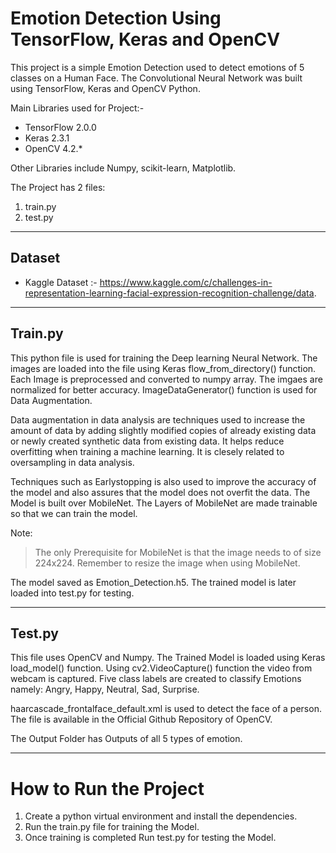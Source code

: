 # Emotion Detection Using TensorFlow, Keras and OpenCV

This project is a simple Emotion Detection used to detect emotions of 5 classes on a Human Face. The Convolutional Neural Network was built using TensorFlow, Keras and OpenCV Python.

Main Libraries used for Project:-

* TensorFlow 2.0.0
* Keras 2.3.1
* OpenCV 4.2.*

Other Libraries include Numpy, scikit-learn, Matplotlib.

The Project has 2 files:
1. train.py
2. test.py

-----------------------------------------------------------------

## Dataset
- Kaggle Dataset :- https://www.kaggle.com/c/challenges-in-representation-learning-facial-expression-recognition-challenge/data.

------------------------------------------------------------------

## Train.py

This python file is used for training the Deep learning Neural Network. The images are loaded into the file using Keras flow_from_directory() function. Each Image is preprocessed and converted to numpy array. The imgaes are normalized for better accuracy. ImageDataGenerator() function is used for Data Augmentation.

Data augmentation in data analysis are techniques used to increase the amount of data by adding slightly modified copies of already existing data or newly created synthetic data from existing data. It helps reduce overfitting when training a machine learning. It is clesely related to oversampling in data analysis.

Techniques such as Earlystopping is also used to improve the accuracy of the model and also assures that the model does not overfit the data. The Model is built over MobileNet. The Layers of MobileNet are made trainable so that we can train the model. 

Note:
> The only Prerequisite for MobileNet is that the image needs to of size 224x224. Remember to resize the image when using MobileNet.

The model saved as Emotion_Detection.h5. The trained model is later loaded into test.py for testing.

------------------------------------------------------------------

## Test.py
This file uses OpenCV and Numpy. The Trained Model is loaded using Keras load_model() function. Using cv2.VideoCapture() function the video from webcam is captured. Five class labels are created to classify Emotions namely: Angry, Happy, Neutral, Sad, Surprise. 

haarcascade_frontalface_default.xml is used to detect the face of a person. The file is available in the Official Github Repository of OpenCV.

The Output Folder has Outputs of all 5 types of emotion.

-------------------------------------------------------------------
# How to Run the Project
1. Create a python virtual environment and install the dependencies.
2. Run the train.py file for training the Model.
3. Once training is completed Run test.py for testing the Model.